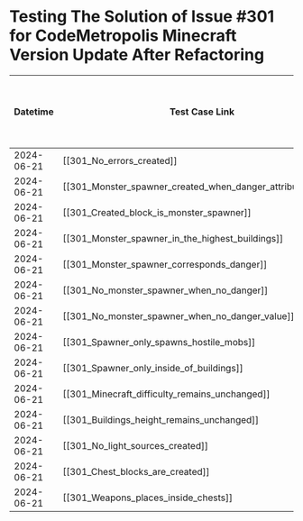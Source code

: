 # Testing The Solution of Issue #301 for CodeMetropolis Minecraft Version Update After Refactoring

| Datetime   | Test Case Link                                               | Tester     | Passed/Failed | Links to issues (if a bug is found) | Consequences (if the test case needs to be fixed) |
|------------|--------------------------------------------------------------|------------|---------------|-------------------------------------|---------------------------------------------------|
| 2024-06-21 | [[301_No_errors_created]]                                    | Búcsú Áron | Passed        |                                     |                                                   |
| 2024-06-21 | [[301_Monster_spawner_created_when_danger_attribute_exists]] | Búcsú Áron | Passed        |                                     |                                                   |
| 2024-06-21 | [[301_Created_block_is_monster_spawner]]                     | Búcsú Áron | Passed        |                                     |                                                   |
| 2024-06-21 | [[301_Monster_spawner_in_the_highest_buildings]]             | Búcsú Áron | Passed        |                                     |                                                   |
| 2024-06-21 | [[301_Monster_spawner_corresponds_danger]]                   | Búcsú Áron | Passed        |                                     |                                                   |
| 2024-06-21 | [[301_No_monster_spawner_when_no_danger]]                    | Búcsú Áron | Passed        |                                     |                                                   |
| 2024-06-21 | [[301_No_monster_spawner_when_no_danger_value]]              | Búcsú Áron | Passed        |                                     |                                                   |
| 2024-06-21 | [[301_Spawner_only_spawns_hostile_mobs]]                     | Búcsú Áron | Passed        |                                     |                                                   |
| 2024-06-21 | [[301_Spawner_only_inside_of_buildings]]                     | Búcsú Áron | Passed        |                                     |                                                   |
| 2024-06-21 | [[301_Minecraft_difficulty_remains_unchanged]]               | Búcsú Áron | Passed        |                                     |                                                   |
| 2024-06-21 | [[301_Buildings_height_remains_unchanged]]                   | Búcsú Áron | Passed        |                                     |                                                   |
| 2024-06-21 | [[301_No_light_sources_created]]                             | Búcsú Áron | Passed        |                                     |                                                   |
| 2024-06-21 | [[301_Chest_blocks_are_created]]                             | Búcsú Áron | Passed        |                                     |                                                   |
| 2024-06-21 | [[301_Weapons_places_inside_chests]]                         | Búcsú Áron | Passed        |                                     |                                                   |

